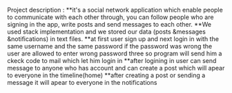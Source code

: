 Project description :
**it's a social network application which enable people to communicate with 
each other through, you can follow people who are signing in the app, write posts and send 
messages to each other.
**We used stack implementation and we stored our data (posts &messages &notifications) in text 
files.
**at first user sign up and next login in with the same username and the same password if the password was wrong the user are allowed to enter wrong password three so program will send him a ckeck code to mail which let him login in
**after logining in user can send message to anyone who has account and can create a post which will apear to everyone in the timeline(home) 
**after creating a post or sending a message it will apear to everyone in the notifications

